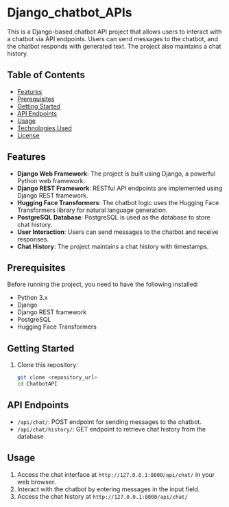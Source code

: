# Django_chatbot_APIs

This is a Django-based chatbot API project that allows users to interact with a chatbot via API endpoints. Users can send messages to the chatbot, and the chatbot responds with generated text. The project also maintains a chat history.

## Table of Contents

- [Features](#features)
- [Prerequisites](#prerequisites)
- [Getting Started](#getting-started)
- [API Endpoints](#api-endpoints)
- [Usage](#usage)
- [Technologies Used](#technologies-used)
- [License](#license)

## Features

- **Django Web Framework**: The project is built using Django, a powerful Python web framework.
- **Django REST Framework**: RESTful API endpoints are implemented using Django REST framework.
- **Hugging Face Transformers**: The chatbot logic uses the Hugging Face Transformers library for natural language generation.
- **PostgreSQL Database**: PostgreSQL is used as the database to store chat history.
- **User Interaction**: Users can send messages to the chatbot and receive responses.
- **Chat History**: The project maintains a chat history with timestamps.

## Prerequisites

Before running the project, you need to have the following installed:

- Python 3.x
- Django
- Django REST framework
- PostgreSQL
- Hugging Face Transformers

## Getting Started

1. Clone this repository:

   ```bash
   git clone <repository_url>
   cd ChatbotAPI
   ```

## API Endpoints

- `/api/chat/`: POST endpoint for sending messages to the chatbot.
- `/api/chat/history/`: GET endpoint to retrieve chat history from the database.

## Usage

1. Access the chat interface at `http://127.0.0.1:8000/api/chat/` in your web browser.
2. Interact with the chatbot by entering messages in the input field.
3. Access the chat history at `http://127.0.0.1:8000/api/chat/`
